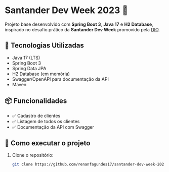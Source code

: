 # Santander Dev Week 2023 🚀

Projeto base desenvolvido com **Spring Boot 3**, **Java 17** e **H2 Database**, inspirado no desafio prático da **Santander Dev Week** promovido pela [DIO](https://www.dio.me/).

## 🔧 Tecnologias Utilizadas

- Java 17 (LTS)
- Spring Boot 3
- Spring Data JPA
- H2 Database (em memória)
- Swagger/OpenAPI para documentação da API
- Maven

## 📦 Funcionalidades

- ✅ Cadastro de clientes
- ✅ Listagem de todos os clientes
- ✅ Documentação da API com Swagger

## 🚀 Como executar o projeto

1. Clone o repositório:
   ```bash
   git clone https://github.com/renanfagundes17/santander-dev-week-2023.git
